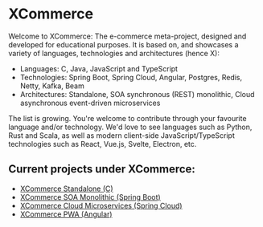 # XCommerce
Welcome to XCommerce: The e-commerce meta-project, designed and developed for educational purposes. It is based on, and showcases a variety of languages, technologies and architectures (hence X):
- Languages: C, Java, JavaScript and TypeScript
- Technologies: Spring Boot, Spring Cloud, Angular, Postgres, Redis, Netty, Kafka, Beam
- Architectures: Standalone, SOA synchronous (REST) monolithic, Cloud asynchronous event-driven microservices

The list is growing. You're welcome to contribute through your favourite language and/or technology. We'd love to see languages such as Python, Rust and Scala, as well as modern client-side JavaScript/TypeScript technologies such as React, Vue.js, Svelte, Electron, etc.

## Current projects under XCommerce:
- [XCommerce Standalone (C)](https://github.com/oiraqi/xcommerce-standalone-c)
- [XCommerce SOA Monolithic (Spring Boot)](https://github.com/oiraqi/xcommerce-monolithic)
- [XCommerce Cloud Microservices (Spring Cloud)](https://github.com/oiraqi/xcommerce-microservices)
- [XCommerce PWA (Angular)](https://github.com/oiraqi/xcommerce-client-angular)
